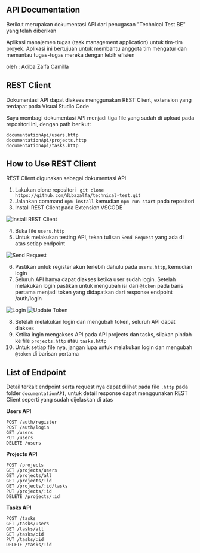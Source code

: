 ## API Documentation

Berikut merupakan dokumentasi API dari penugasan "Technical Test BE" yang telah diberikan

Aplikasi manajemen tugas (task management application) untuk tim-tim proyek. Aplikasi ini bertujuan untuk membantu anggota tim mengatur dan memantau tugas-tugas mereka dengan lebih efisien

oleh : Adiba Zalfa Camilla

## REST Client

Dokumentasi API dapat diakses menggunakan REST Client, extension yang terdapat pada Visual Studio Code

Saya membagi dokumentasi API menjadi tiga file yang sudah di upload pada repositori ini, dengan path berikut:

```
documentationApi/users.http
documentationApi/projects.http
documentationApi/tasks.http
```

## How to Use REST Client

REST Client digunakan sebagai dokumentasi API

1. Lakukan clone repositori ` git clone https://github.com/dibazalfa/technical-test.git` 
2. Jalankan command `npm install` kemudian `npm run start` pada repositori
3. Install REST Client pada Extension VSCODE

![Install REST Client](https://github.com/user-attachments/assets/9ca72948-0751-4bd9-85db-f2cd7727e6a3)

4. Buka file `users.http`
5. Untuk melakukan testing API, tekan tulisan `Send Request` yang ada di atas setiap endpoint

![Send Request](https://github.com/user-attachments/assets/11894676-4f7d-458e-b099-8618c140fc65)

6. Pastikan untuk register akun terlebih dahulu pada `users.http`, kemudian login
7. Seluruh API hanya dapat diakses ketika user sudah login. Setelah melakukan login pastikan untuk mengubah isi dari `@token` pada baris pertama menjadi token yang didapatkan dari response endpoint /auth/login

![Login](https://github.com/user-attachments/assets/6f0e61d4-14f1-42ec-91c8-8b9de6044189) ![Update Token](https://github.com/user-attachments/assets/c223c549-1060-4075-a46f-9eebcdae4cf6)

8. Setelah melakukan login dan mengubah token, seluruh API dapat diakses
9. Ketika ingin mengakses API pada API projects dan tasks, silakan pindah ke file `projects.http` atau `tasks.http`
10. Untuk setiap file nya, jangan lupa untuk melakukan login dan mengubah `@token` di barisan pertama

## List of Endpoint
Detail terkait endpoint serta request nya dapat dilihat pada file `.http` pada folder `documentationAPI`, untuk detail response dapat menggunakan REST Client seperti yang sudah dijelaskan di atas

**Users API**
```
POST /auth/register
POST /auth/login
GET /users
PUT /users
DELETE /users
```

**Projects API**
```
POST /projects
GET /projects/users
GET /projects/all
GET /projects/:id
GET /projects/:id/tasks
PUT /projects/:id
DELETE /projects/:id
```

**Tasks API**
```
POST /tasks
GET /tasks/users
GET /tasks/all
GET /tasks/:id
PUT /tasks/:id
DELETE /tasks/:id
```
